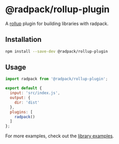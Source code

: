 # @radpack/rollup-plugin
A [rollup] plugin for building libraries with radpack.


## Installation
```sh
npm install --save-dev @radpack/rollup-plugin
```


## Usage
```js
import radpack from '@radpack/rollup-plugin';

export default {
  input: 'src/index.js',
  output: {
    dir: 'dist'
  },
  plugins: [
    radpack()
  ]
};
```

For more examples, check out the [library examples](examples).


[examples]: ../../examples/libs/
[rollup]: https://rollupjs.org/

